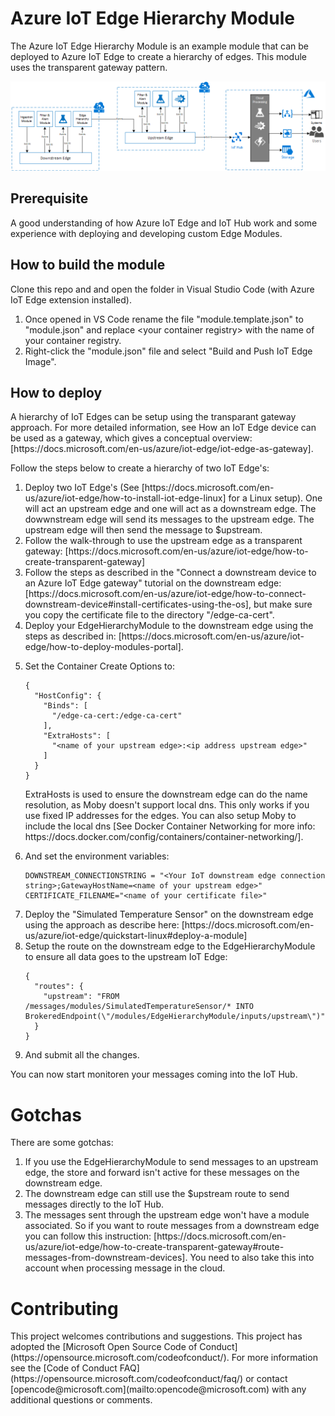 # Azure IoT Edge Hierarchy Module
<p>The Azure IoT Edge Hierarchy Module is an example module that can be deployed to Azure IoT Edge to create a hierarchy of edges. This module uses the transparent gateway pattern.</p>
<p style="align:center">
<img src="images/hierarchy.PNG">
</p>

## Prerequisite
<p>A good understanding of how Azure IoT Edge and IoT Hub work and some experience with deploying and developing custom Edge Modules.</p>

## How to build the module
<p>Clone this repo and and open the folder in Visual Studio Code (with Azure IoT Edge extension installed).</p>
<ol>
<li>Once opened in VS Code rename the file "module.template.json" to "module.json" and replace &#x3C;your container registry&#x3E; with the name of your container registry.</li>
<li>Right-click the "module.json" file and select "Build and Push IoT Edge Image".</li>
</ol>

## How to deploy
<p>A hierarchy of IoT Edges can be setup using the transparant gateway approach. For more detailed information, see How an IoT Edge device can be used as a gateway, which gives a conceptual overview: [https://docs.microsoft.com/en-us/azure/iot-edge/iot-edge-as-gateway].</p>
<p>Follow the steps below to create a hierarchy of two IoT Edge's:</p>
<ol>
<li>Deploy two IoT Edge's (See [https://docs.microsoft.com/en-us/azure/iot-edge/how-to-install-iot-edge-linux] for a Linux setup). One will act an upstream edge and one will act as a downstream edge. The dowwnstream edge will send its messages to the upstream edge. The upstream edge will then send the message to $upstream.</li>
<li>Follow the walk-through to use the upstream edge as a transparent gateway: [https://docs.microsoft.com/en-us/azure/iot-edge/how-to-create-transparent-gateway]</li>
<li>Follow the steps as described in the "Connect a downstream device to an Azure IoT Edge gateway" tutorial on the downstream edge: [https://docs.microsoft.com/en-us/azure/iot-edge/how-to-connect-downstream-device#install-certificates-using-the-os], but make sure you copy the certificate file to the directory "/edge-ca-cert".
</li>
<li>Deploy your EdgeHierarchyModule to the downstream edge using the steps as described in: [https://docs.microsoft.com/en-us/azure/iot-edge/how-to-deploy-modules-portal].</li>
<li><p>Set the Container Create Options to:</p>
<pre><code class="lang-json">{
  "HostConfig": {
    "Binds": [
      "/edge-ca-cert:/edge-ca-cert"
    ],
    "ExtraHosts": [
      "&#x3C;name of your upstream edge&#x3E;:&#x3C;ip address upstream edge&#x3E;"
    ]
  }
}
</code></pre>
ExtraHosts is used to ensure the downstream edge can do the name resolution, as Moby doesn't support local dns. This only works if you use fixed IP addresses for the edges. You can also setup  Moby to include the local dns [See Docker Container Networking for more info: https://docs.docker.com/config/containers/container-networking/]. 
</li><li>
<p>And set the environment variables:</p>
<pre><code>DOWNSTREAM_CONNECTIONSTRING = "&#x3C;Your IoT downstream edge connection string&#x3E;;GatewayHostName=&#x3C;name of your upstream edge&#x3E;"
CERTIFICATE_FILENAME="&#x3C;name of your certificate file&#x3E;"
</code></pre>
</li>
<li>Deploy the "Simulated Temperature Sensor" on the downstream edge using the approach as describe here: [https://docs.microsoft.com/en-us/azure/iot-edge/quickstart-linux#deploy-a-module]</li>
<li>Setup the route on the downstream edge to the EdgeHierarchyModule to ensure all data goes to the upstream IoT Edge:
<pre><code class="lang-json">{
  "routes": {
    "upstream": "FROM /messages/modules/SimulatedTemperatureSensor/* INTO BrokeredEndpoint(\"/modules/EdgeHierarchyModule/inputs/upstream\")"
  }
}
</code></pre>
</li>
<li>And submit all the changes.</li>
</ol>
<p>You can now start monitoren your messages coming into the IoT Hub.</p>

# Gotchas
<p>There are some gotchas:</p>
<ol><li>If you use the EdgeHierarchyModule to send messages to an upstream edge, the store and forward isn't active for these messages on the downstream edge.</li>
<li>The downstream edge can still use the $upstream route to send messages directly to the IoT Hub.</li>
<li>The messages sent through the upstream edge won't have a module associated. So if you want to route messages from a downstream edge you can follow this instruction: [https://docs.microsoft.com/en-us/azure/iot-edge/how-to-create-transparent-gateway#route-messages-from-downstream-devices]. You need to also take this into account when processing message in the cloud.</li></ol>

# Contributing

<p>This project welcomes contributions and suggestions. 
This project has adopted the [Microsoft Open Source Code of Conduct](https://opensource.microsoft.com/codeofconduct/).
For more information see the [Code of Conduct FAQ](https://opensource.microsoft.com/codeofconduct/faq/) or
contact [opencode@microsoft.com](mailto:opencode@microsoft.com) with any additional questions or comments.</p>
